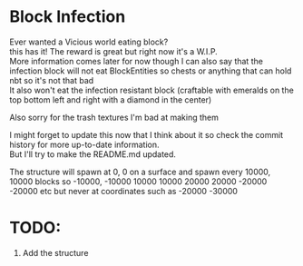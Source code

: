 # Block Infection
Ever wanted a Vicious world eating block? \
this has it!
The reward is great but right now it's a W.I.P. \
More information comes later for now though I can also say that the infection block will not eat BlockEntities so chests or anything that can hold nbt so it's not that bad \
It also won't eat the infection resistant block (craftable with emeralds on the top bottom left and right with a diamond in the center)

Also sorry for the trash textures I'm bad at making them

I might forget to update this now that I think about it so check the commit history for more up-to-date information. \
But I'll try to make the README.md updated.

The structure will spawn at 0, 0 on a surface and spawn every 10000, 10000 blocks so -10000, -10000 10000 10000 20000 20000 -20000 -20000 etc but never at coordinates such as -20000 -30000

# TODO:
1. Add the structure
